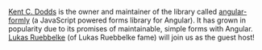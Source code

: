[Kent C. Dodds](https://twitter.com/kentcdodds) is the owner and maintainer of the library called
[angular-formly](http://angular-formly.com) (a JavaScript powered forms library for Angular). It has grown in popularity
due to its promises of maintainable, simple forms with Angular. [Lukas Ruebbelke](https://twitter.com/simpulton)
(of Lukas Ruebbelke fame) will join us as the guest host! 